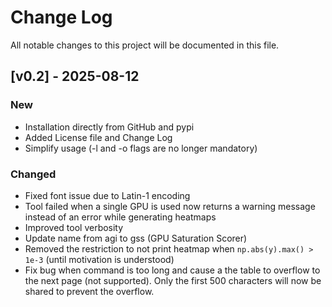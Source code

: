 # Change Log

All notable changes to this project will be documented in this file.

## [v0.2] - 2025-08-12

### New
- Installation directly from GitHub and pypi
- Added License file and Change Log
- Simplify usage (-l and -o flags are no longer mandatory)

### Changed
- Fixed font issue due to Latin-1 encoding
- Tool failed when a single GPU is used now returns a warning message instead of an error while generating heatmaps
- Improved tool verbosity
- Update name from agi to gss (GPU Saturation Scorer)
- Removed the restriction to not print heatmap when `np.abs(y).max() > 1e-3` (until motivation is understood)
- Fix bug when command is too long and cause a the table to overflow to the next page (not supported). Only the first 500 characters will now be shared to prevent the overflow.
